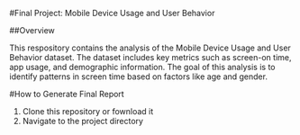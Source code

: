#Final Project: Mobile Device Usage and User Behavior

##Overview

This respository contains the analysis of the Mobile Device Usage and User Behavior dataset. The dataset includes key metrics such as screen-on time, app usage, and demographic information. The goal of this analysis is to identify patterns in screen time based on factors like age and gender.

#How to Generate Final Report
1. Clone this repository or fownload it
2. Navigate to the project directory 





